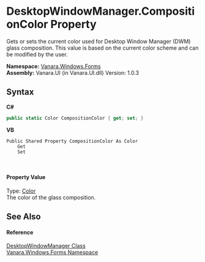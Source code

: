 # DesktopWindowManager.CompositionColor Property 
 

Gets or sets the current color used for Desktop Window Manager (DWM) glass composition. This value is based on the current color scheme and can be modified by the user.

**Namespace:**&nbsp;<a href="c580cf52-4028-70db-28d0-f9b1abc03861">Vanara.Windows.Forms</a><br />**Assembly:**&nbsp;Vanara.UI (in Vanara.UI.dll) Version: 1.0.3

## Syntax

**C#**<br />
``` C#
public static Color CompositionColor { get; set; }
```

**VB**<br />
``` VB
Public Shared Property CompositionColor As Color
	Get
	Set
```

<br />

#### Property Value
Type: <a href="http://msdn2.microsoft.com/en-us/library/14w97wkc" target="_blank">Color</a><br />The color of the glass composition.

## See Also


#### Reference
<a href="51ffe269-15ed-c96e-bc05-607675204677">DesktopWindowManager Class</a><br /><a href="c580cf52-4028-70db-28d0-f9b1abc03861">Vanara.Windows.Forms Namespace</a><br />